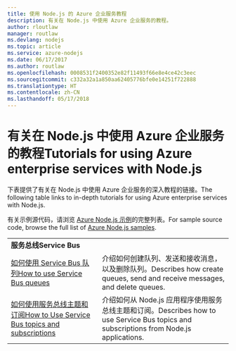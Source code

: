 ```yaml
---
title: 使用 Node.js 的 Azure 企业服务教程
description: 有关在 Node.js 中使用 Azure 企业服务的教程。
author: rloutlaw
manager: routlaw
ms.devlang: nodejs
ms.topic: article
ms.service: azure-nodejs
ms.date: 06/17/2017
ms.author: routlaw
ms.openlocfilehash: 0008531f2400352e82f11493f66e8e4ce42c3eec
ms.sourcegitcommit: c332a32a1a850aa62405776bfe0e14251f722888
ms.translationtype: HT
ms.contentlocale: zh-CN
ms.lasthandoff: 05/17/2018
---
```

# <a name="tutorials-for-using-azure-enterprise-services-with-nodejs"></a><span data-ttu-id="d3e6d-103">有关在 Node.js 中使用 Azure 企业服务的教程</span><span class="sxs-lookup"><span data-stu-id="d3e6d-103">Tutorials for using Azure enterprise services with Node.js</span></span>

<span data-ttu-id="d3e6d-104">下表提供了有关在 Node.js 中使用 Azure 企业服务的深入教程的链接。</span><span class="sxs-lookup"><span data-stu-id="d3e6d-104">The following table links to in-depth tutorials for using Azure enterprise services with Node.js.</span></span>

<span data-ttu-id="d3e6d-105">有关示例源代码，请浏览 [Azure Node.js 示例](https://azure.microsoft.com/resources/samples/?term=nodejs)的完整列表。</span><span class="sxs-lookup"><span data-stu-id="d3e6d-105">For sample source code, browse the full list of [Azure Node.js samples](https://azure.microsoft.com/resources/samples/?term=nodejs).</span></span>

| | |
|---|---|
| <span data-ttu-id="d3e6d-106">**服务总线**</span><span class="sxs-lookup"><span data-stu-id="d3e6d-106">**Service Bus**</span></span> ||
| [<span data-ttu-id="d3e6d-107">如何使用 Service Bus 队列</span><span class="sxs-lookup"><span data-stu-id="d3e6d-107">How to use Service Bus queues</span></span>](http://docs.microsoft.com/azure/service-bus-messaging/service-bus-nodejs-how-to-use-queues?toc=/azure/node/toc.json&bc=/azure/node/toc.json) | <span data-ttu-id="d3e6d-108">介绍如何创建队列、发送和接收消息，以及删除队列。</span><span class="sxs-lookup"><span data-stu-id="d3e6d-108">Describes how create queues, send and receive messages, and delete queues.</span></span> |
| [<span data-ttu-id="d3e6d-109">如何使用服务总线主题和订阅</span><span class="sxs-lookup"><span data-stu-id="d3e6d-109">How to Use Service Bus topics and subscriptions</span></span>](http://docs.microsoft.com/azure/service-bus-messaging/service-bus-nodejs-how-to-use-topics-subscriptions?toc=/azure/node/toc.json&bc=/azure/node/toc.json) | <span data-ttu-id="d3e6d-110">介绍如何从 Node.js 应用程序使用服务总线主题和订阅。</span><span class="sxs-lookup"><span data-stu-id="d3e6d-110">Describes how to use Service Bus topics and subscriptions from Node.js applications.</span></span> |
